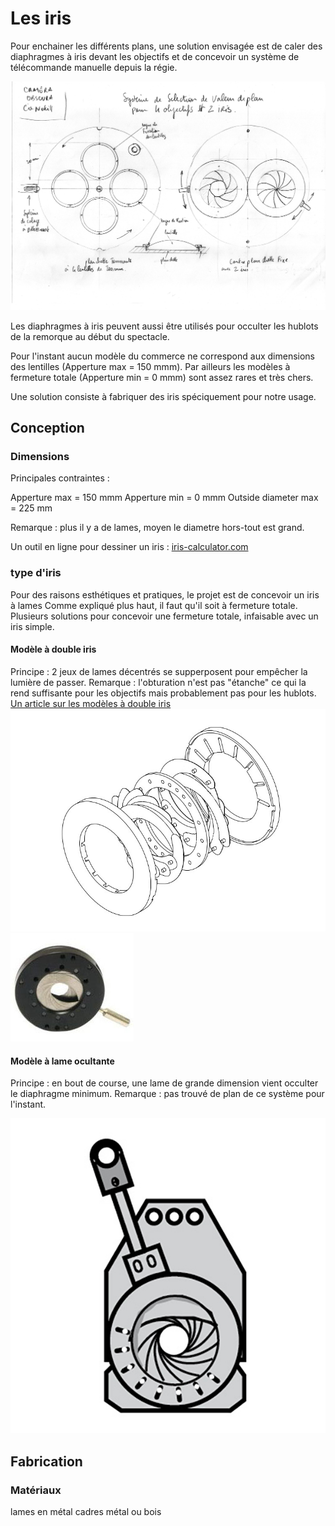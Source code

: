 # Les iris

Pour enchainer les différents plans, une solution envisagée est de caler des diaphragmes à iris devant les objectifs et de concevoir un système de télécommande manuelle depuis la régie.

![planchette et iris](/contenu/plans/planchette_V01.jpeg)

Les diaphragmes à iris peuvent aussi être utilisés pour occulter les hublots de la remorque au début du spectacle.

Pour l'instant aucun modèle du commerce ne correspond aux dimensions des lentilles (Apperture max = 150 mmm). Par ailleurs les modèles à fermeture totale (Apperture min = 0 mmm) sont assez rares et très chers.

Une solution consiste à fabriquer des iris spéciquement pour notre usage.

## Conception

### Dimensions

Principales contraintes :

Apperture max = 150 mmm
Apperture min = 0 mmm
Outside diameter max = 225 mm

Remarque : plus il y a de lames, moyen le diametre hors-tout est grand.

Un outil en ligne pour dessiner un iris :
[iris-calculator.com](https://iris-calculator.com/)

### type d'iris

Pour des raisons esthétiques et pratiques, le projet est de concevoir un iris à lames
Comme expliqué plus haut, il faut qu'il soit à fermeture totale.
Plusieurs solutions pour concevoir une fermeture totale, infaisable avec un iris simple.

#### Modèle à double iris

Principe : 2 jeux de lames décentrés se supperposent pour empêcher la lumière de passer.
Remarque : l'obturation n'est pas "étanche" ce qui la rend suffisante pour les objectifs mais probablement pas pour les hublots.
[Un article sur les modèles à double iris](https://iris-calculator.com/full-closure/)
![iris double plan](/contenu/plans/dual_plane_iris.jpg)
![iris double plan](/contenu/photos/iris_double.jpg)
    
#### Modèle à lame ocultante

Principe : en bout de course, une lame de grande dimension vient occulter le diaphragme minimum.
Remarque : pas trouvé de plan de ce système pour l'instant.

![iris lame occultante](/contenu/dessins/iris_lame_occultante.jpg)

## Fabrication

### Matériaux

lames en métal
cadres métal ou bois


